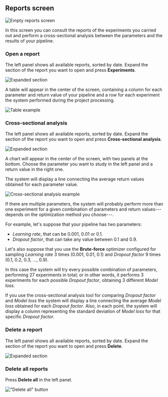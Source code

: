 ## Reports screen

![Empty reports screen](assets/img/reports_screen/introduction_1.png)

In this screen you can consult the reports of the experiments you carried out and perform a cross-sectional analysis between the parameters and the results of your pipeline.

### Open a report

The left panel shows all available reports, sorted by date. Expand the section of the report you want to open and press **Experiments**.

![Expanded section](assets/img/reports_screen/open_1.png)

A table will appear in the center of the screen, containing a column for each parameter and return value of your pipeline and a row for each experiment the system performed during the project processing.

![Table example](assets/img/reports_screen/open_2.png)

### Cross-sectional analysis

The left panel shows all available reports, sorted by date. Expand the section of the report you want to open and press **Cross-sectional analysis**.

![Expanded section](assets/img/reports_screen/open_1.png)

A chart will appear in the center of the screen, with two panels at the bottom. Choose the parameter you want to study in the left panel and a return value in the right one.

The system will display a line connecting the average return values obtained for each parameter value.

![Cross-sectional analysis example](assets/img/reports_screen/cross-sectional_1.png)

If there are multiple parameters, the system will probably perform more than one experiment for a given combination of parameters and return values---depends on the optimization method you choose---.

For example, let's suppose that your pipeline has two parameters:
* *Learning rate*, that can be 0.001, 0.01 or 0.1.
* *Dropout factor*, that can take any value between 0.1 and 0.9.

Let's also suppose that you use the **Brute-force** optimizer configured for sampling *Learning rate* 3 times (0.001, 0.01, 0.1) and *Dropout factor* 9 times (0.1, 0.2, 0.3, ..., 0.9).

In this case the system will try every possible combination of parameters, performing 27 experiments in total; or in other words, it performs 3 experiments for each possible *Dropout factor*, obtaining 3 different *Model loss*.

If you use the cross-sectional analysis tool for comparing *Dropout factor* and *Model loss* the system will display a line connecting the average *Model loss* obtained for each *Dropout factor*. Also, in each point, the system will display a column representing the standard deviation of *Model loss* for that specific *Dropout factor*.

### Delete a report

The left panel shows all available reports, sorted by date. Expand the section of the report you want to open and press **Delete**.

![Expanded section](assets/img/reports_screen/open_1.png)

### Delete all reports

Press **Delete all** in the left panel.

!["Delete all" button](assets/img/reports_screen/delete-all_1.png)
